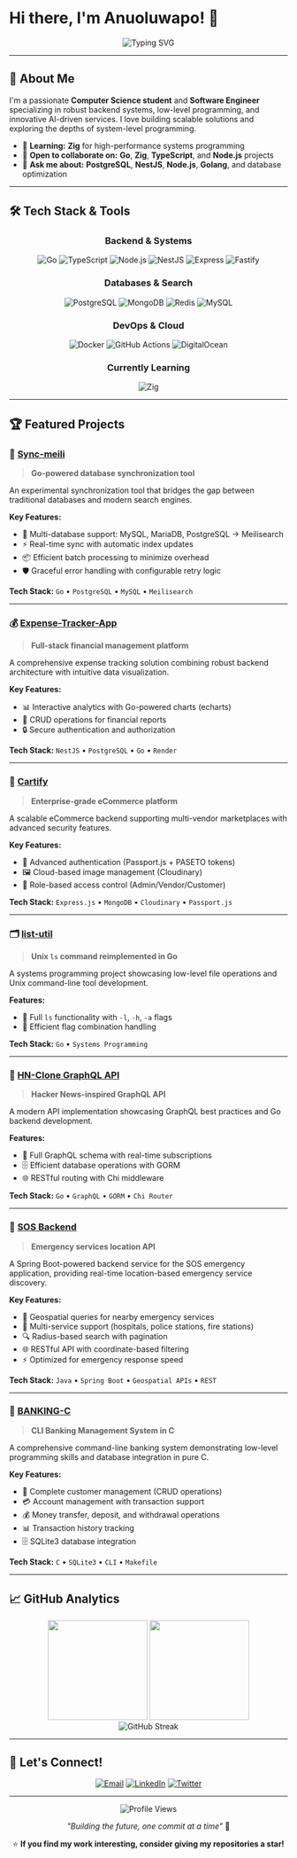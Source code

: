 # Hi there, I'm Anuoluwapo! 👋

<div align="center">
  <img src="https://readme-typing-svg.herokuapp.com?font=Fira+Code&weight=500&size=28&pause=1000&color=F75C7E&center=true&vCenter=true&width=600&lines=Computer+Science+Student;Backend+Engineer;Low-Level+Tools+Enthusiast" alt="Typing SVG" />
</div>

---

## 🚀 About Me

I'm a passionate **Computer Science student** and **Software Engineer** specializing in robust backend systems, low-level programming, and innovative AI-driven services. I love building scalable solutions and exploring the depths of system-level programming.

- 🌱 **Learning:** **Zig** for high-performance systems programming
- 👯 **Open to collaborate on:** **Go**, **Zig**, **TypeScript**, and **Node.js** projects
- 💬 **Ask me about:** **PostgreSQL**, **NestJS**, **Node.js**, **Golang**, and database optimization

---

## 🛠️ Tech Stack & Tools

<div align="center">

### Backend & Systems
![Go](https://img.shields.io/badge/Go-00ADD8?style=for-the-badge&logo=go&logoColor=white)
![TypeScript](https://img.shields.io/badge/TypeScript-007ACC?style=for-the-badge&logo=typescript&logoColor=white)
![Node.js](https://img.shields.io/badge/Node.js-43853D?style=for-the-badge&logo=node.js&logoColor=white)
![NestJS](https://img.shields.io/badge/NestJS-E0234E?style=for-the-badge&logo=nestjs&logoColor=white)
![Express](https://img.shields.io/badge/Express.js-404D59?style=for-the-badge&logo=express&logoColor=white)
![Fastify](https://img.shields.io/badge/Fastify-000000?style=for-the-badge&logo=fastify&logoColor=white)

### Databases & Search
![PostgreSQL](https://img.shields.io/badge/PostgreSQL-316192?style=for-the-badge&logo=postgresql&logoColor=white)
![MongoDB](https://img.shields.io/badge/MongoDB-4EA94B?style=for-the-badge&logo=mongodb&logoColor=white)
![Redis](https://img.shields.io/badge/Redis-DC382D?style=for-the-badge&logo=redis&logoColor=white)
![MySQL](https://img.shields.io/badge/MySQL-005C84?style=for-the-badge&logo=mysql&logoColor=white)

### DevOps & Cloud
![Docker](https://img.shields.io/badge/Docker-2496ED?style=for-the-badge&logo=docker&logoColor=white)
![GitHub Actions](https://img.shields.io/badge/GitHub_Actions-2088FF?style=for-the-badge&logo=github-actions&logoColor=white)
![DigitalOcean](https://img.shields.io/badge/DigitalOcean-0080FF?style=for-the-badge&logo=digitalocean&logoColor=white)

### Currently Learning
![Zig](https://img.shields.io/badge/Zig-F7A41D?style=for-the-badge&logo=zig&logoColor=white)

</div>

---

## 🏆 Featured Projects

### 🔄 [Sync-meili](https://github.com/Anuolu-2020/sync-meili) 
> **Go-powered database synchronization tool**

An experimental synchronization tool that bridges the gap between traditional databases and modern search engines.

**Key Features:**
- 🔀 Multi-database support: MySQL, MariaDB, PostgreSQL → Meilisearch
- ⚡ Real-time sync with automatic index updates
- 📦 Efficient batch processing to minimize overhead
- 🛡️ Graceful error handling with configurable retry logic

**Tech Stack:** `Go` • `PostgreSQL` • `MySQL` • `Meilisearch`

---

### 💰 [Expense-Tracker-App](https://github.com/Anuolu-2020/Expense-Calculator-App)
> **Full-stack financial management platform**

A comprehensive expense tracking solution combining robust backend architecture with intuitive data visualization.

**Key Features:**
- 📊 Interactive analytics with Go-powered charts (echarts)
- 💾 CRUD operations for financial reports
- 🔒 Secure authentication and authorization

**Tech Stack:** `NestJS` • `PostgreSQL` • `Go` • `Render`

---

### 🛒 [Cartify](https://github.com/Anuolu-2020/Cartify-Backend)
> **Enterprise-grade eCommerce platform**

A scalable eCommerce backend supporting multi-vendor marketplaces with advanced security features.

**Key Features:**
- 🔐 Advanced authentication (Passport.js + PASETO tokens)
- 🖼️ Cloud-based image management (Cloudinary)
- 👥 Role-based access control (Admin/Vendor/Customer)

**Tech Stack:** `Express.js` • `MongoDB` • `Cloudinary` • `Passport.js`

---

### 🗂️ [list-util](https://github.com/Anuolu-2020/list-util)
> **Unix `ls` command reimplemented in Go**

A systems programming project showcasing low-level file operations and Unix command-line tool development.

**Features:**
- 📁 Full `ls` functionality with `-l`, `-h`, `-a` flags
- 🔧 Efficient flag combination handling

**Tech Stack:** `Go` • `Systems Programming`

---

### 📰 [HN-Clone GraphQL API](https://github.com/Anuolu-2020/hackernews-api-clone)
> **Hacker News-inspired GraphQL API**

A modern API implementation showcasing GraphQL best practices and Go backend development.

**Features:**
- 🔄 Full GraphQL schema with real-time subscriptions
- 🗄️ Efficient database operations with GORM
- 🌐 RESTful routing with Chi middleware

**Tech Stack:** `Go` • `GraphQL` • `GORM` • `Chi Router`

---

### 🚨 [SOS Backend](https://github.com/Anuolu-2020/sos-backend)
> **Emergency services location API**

A Spring Boot-powered backend service for the SOS emergency application, providing real-time location-based emergency service discovery.

**Key Features:**
- 📍 Geospatial queries for nearby emergency services
- 🏥 Multi-service support (hospitals, police stations, fire stations)
- 🔍 Radius-based search with pagination
- 🌐 RESTful API with coordinate-based filtering
- ⚡ Optimized for emergency response speed

**Tech Stack:** `Java` • `Spring Boot` • `Geospatial APIs` • `REST`

---

### 🏦 [BANKING-C](https://github.com/Anuolu-2020/BANKING-C)
> **CLI Banking Management System in C**

A comprehensive command-line banking system demonstrating low-level programming skills and database integration in pure C.

**Key Features:**
- 👥 Complete customer management (CRUD operations)
- 💳 Account management with transaction support  
- 💰 Money transfer, deposit, and withdrawal operations
- 📊 Transaction history tracking
- 🗄️ SQLite3 database integration

**Tech Stack:** `C` • `SQLite3` • `CLI` • `Makefile`

---

## 📈 GitHub Analytics

<div align="center">
  <img height="180em" src="https://github-readme-stats.vercel.app/api?username=Anuolu-2020&show_icons=true&theme=tokyonight&include_all_commits=true&count_private=true"/>
  <img height="180em" src="https://github-readme-stats.vercel.app/api/top-langs/?username=Anuolu-2020&layout=compact&langs_count=8&theme=tokyonight"/>
</div>

<div align="center">
  <img src="https://github-readme-streak-stats.herokuapp.com/?user=Anuolu-2020&theme=tokyonight" alt="GitHub Streak" />
</div>

---

## 🤝 Let's Connect!

<div align="center">

[![Email](https://img.shields.io/badge/Email-D14836?style=for-the-badge&logo=gmail&logoColor=white)](mailto:anuolu1645@gmail.com)
[![LinkedIn](https://img.shields.io/badge/LinkedIn-0077B5?style=for-the-badge&logo=linkedin&logoColor=white)](https://linkedin.com/in/your-profile)
[![Twitter](https://img.shields.io/badge/Twitter-1DA1F2?style=for-the-badge&logo=twitter&logoColor=white)](https://twitter.com/your-handle)

</div>

---

<div align="center">
  <img src="https://komarev.com/ghpvc/?username=Anuolu-2020&color=blueviolet&style=flat-square&label=Profile+Views" alt="Profile Views" />
</div>

<div align="center">
  
*"Building the future, one commit at a time"* 🚀

⭐ **If you find my work interesting, consider giving my repositories a star!**

</div>
